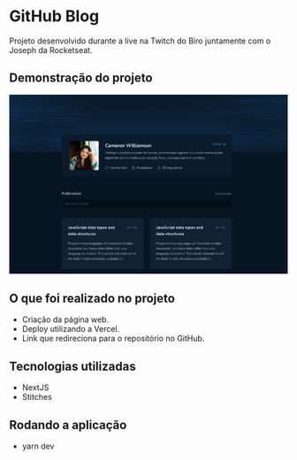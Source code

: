 <div style="display: flex; flex-direction: row">

</div>

# GitHub Blog

Projeto desenvolvido durante a live na Twitch do Biro juntamente com o Joseph da Rocketseat.

## Demonstração do projeto

<div align="center">
   <img src="./public/project.PNG" alt="Imagem do projeto">
</div>

## O que foi realizado no projeto
* Criação da página web.
* Deploy utilizando a Vercel.
* Link que redireciona para o repositório no GitHub.


## Tecnologias utilizadas
* NextJS
* Stitches

## Rodando a aplicação

* yarn dev


